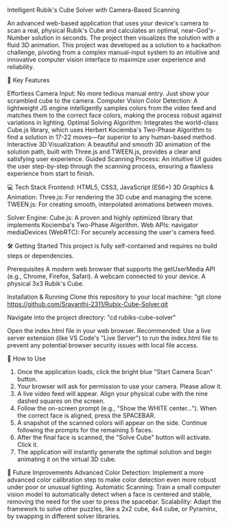 Intelligent Rubik's Cube Solver with Camera-Based Scanning

An advanced web-based application that uses your device's camera to scan a real, physical Rubik's Cube and calculates an optimal, near-God's-Number solution in seconds. The project then visualizes the solution with a fluid 3D animation.
This project was developed as a solution to a hackathon challenge, pivoting from a complex manual-input system to an intuitive and innovative computer vision interface to maximize user experience and reliability.

🚀 Key Features

Effortless Camera Input: No more tedious manual entry. Just show your scrambled cube to the camera.
Computer Vision Color Detection: A lightweight JS engine intelligently samples colors from the video feed and matches them to the correct face colors, making the process robust against variations in lighting.
Optimal Solving Algorithm: Integrates the world-class Cube.js library, which uses Herbert Kociemba's Two-Phase Algorithm to find a solution in 17-22 moves—far superior to any human-based method.
Interactive 3D Visualization: A beautiful and smooth 3D animation of the solution path, built with Three.js and TWEEN.js, provides a clear and satisfying user experience.
Guided Scanning Process: An intuitive UI guides the user step-by-step through the scanning process, ensuring a flawless experience from start to finish.

💻 Tech Stack
Frontend: HTML5, CSS3, JavaScript (ES6+)
3D Graphics & Animation: 
  Three.js: For rendering the 3D cube and managing the scene.
  TWEEN.js: For creating smooth, interpolated animations between moves.

Solver Engine:
  Cube.js: A proven and highly optimized library that implements Kociemba's Two-Phase Algorithm.
Web APIs:
  navigator mediaDevices (WebRTC): For securely accessing the user's camera feed.


🛠️ Getting Started
This project is fully self-contained and requires no build steps or dependencies.

Prerequisites
A modern web browser that supports the getUserMedia API (e.g., Chrome, Firefox, Safari).
A webcam connected to your device.
A physical 3x3 Rubik's Cube.

Installation & Running
Clone this repository to your local machine:
    "git clone https://github.com/Sravanthi-2311/Rubix-Cube-Solver.git
    
Navigate into the project directory:
    "cd rubiks-cube-solver"

Open the index.html file in your web browser.
Recommended: 
Use a live server extension (like VS Code's "Live Server") to run the index.html file to prevent any potential browser security issues with local file access.

📖 How to Use
1. Once the application loads, click the bright blue "Start Camera Scan" button.
2. Your browser will ask for permission to use your camera. Please allow it.
3. A live video feed will appear. Align your physical cube with the nine dashed squares on the screen.
4. Follow the on-screen prompt (e.g., "Show the WHITE center..."). When the correct face is aligned, press the SPACEBAR.
5. A snapshot of the scanned colors will appear on the side. Continue following the prompts for the remaining 5 faces.
6. After the final face is scanned, the "Solve Cube" button will activate. Click it.
7. The application will instantly generate the optimal solution and begin animating it on the virtual 3D cube.

🔮 Future Improvements
Advanced Color Detection: Implement a more advanced color calibration step to make color detection even more robust under poor or unusual lighting.
Automatic Scanning: Train a small computer vision model to automatically detect when a face is centered and stable, removing the need for the user to press the spacebar.
Scalability: Adapt the framework to solve other puzzles, like a 2x2 cube, 4x4 cube, or Pyraminx, by swapping in different solver libraries.
